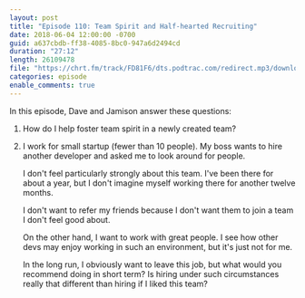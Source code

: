 ```yaml
---
layout: post
title: "Episode 110: Team Spirit and Half-hearted Recruiting"
date: 2018-06-04 12:00:00 -0700
guid: a637cbdb-ff38-4085-8bc0-947a6d2494cd
duration: "27:12"
length: 26109478
file: "https://chrt.fm/track/FD81F6/dts.podtrac.com/redirect.mp3/download.softskills.audio/sse-110.mp3"
categories: episode
enable_comments: true
---
```


In this episode, Dave and Jamison answer these questions:

1. How do I help foster team spirit in a newly created team?
2. I work for small startup (fewer than 10 people). My boss wants to hire another developer and asked me to look around for people.

   I don't feel particularly strongly about this team. I've been there for about a year, but I don't imagine myself working there for another twelve months.

   I don't want to refer my friends because I don't want them to join a team I don't feel good about.

   On the other hand, I want to work with great people. I see how other devs may enjoy working in such an environment, but it's just not for me.

   In the long run, I obviously want to leave this job, but what would you recommend doing in short term? Is hiring under such circumstances really that different than hiring if I liked this team?
